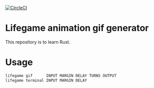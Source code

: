 [![CircleCI](https://circleci.com/gh/mmmpa/rust_lifegame.svg?style=svg)](https://circleci.com/gh/mmmpa/rust_lifegame)

# Lifegame animation gif generator

This repository is to learn Rust.

# Usage

```sh
lifegame gif      INPUT MARGIN DELAY TURNS OUTPUT
lifegame terminal INPUT MARGIN DELAY
```
